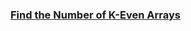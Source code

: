 ### [Find the Number of K-Even Arrays](https://leetcode.com/problems/find-the-number-of-k-even-arrays)

